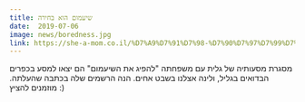 ```yaml
---
title: שיעמום הוא בחירה
date:  2019-07-06
image: news/boredness.jpg
link: https://she-a-mom.co.il/%D7%A9%D7%91%D7%98-%D7%90%D7%97%D7%99%D7%9D-%D7%95%D7%98%D7%99%D7%95%D7%9C-%D7%9E%D7%A9%D7%A4%D7%97%D7%95%D7%AA-%D7%91%D7%9B%D7%A4%D7%A8%D7%99%D7%9D-%D7%94%D7%91%D7%93%D7%95%D7%90%D7%99%D7%9D-%D7%91/
---
```

מסגרת מסעותיה של גלית עם משפחתה "להפיג את השיעמום" הם יצאו למסע בכפרים הבדואים בגליל, ולינה אצלנו בשבט אחים. הנה הרשמים שלה בכתבה שהעלתה. מוזמנים להציץ :)
